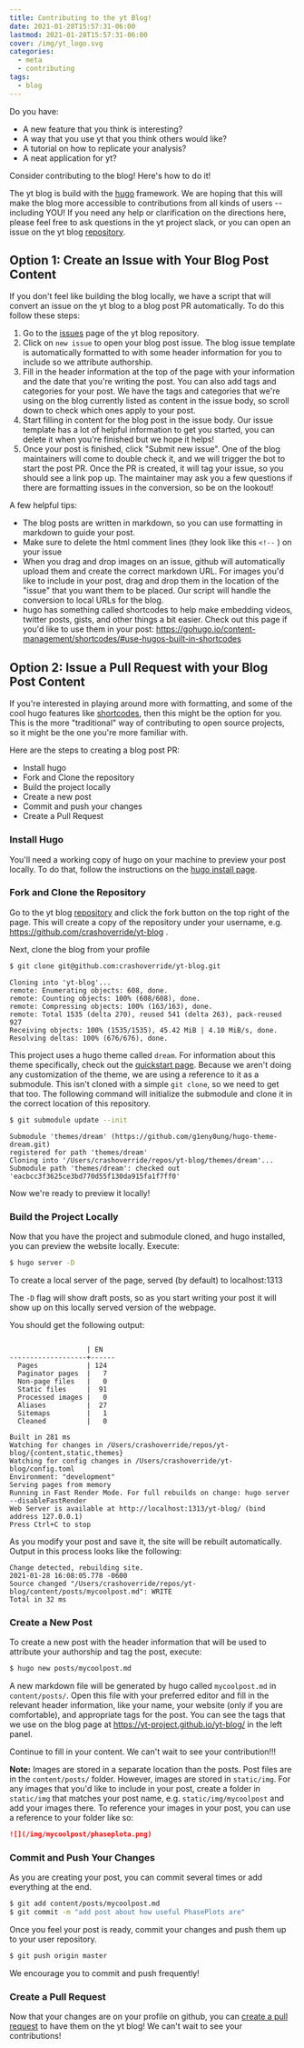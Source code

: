 ```yaml
---
title: Contributing to the yt Blog!
date: 2021-01-28T15:57:31-06:00
lastmod: 2021-01-28T15:57:31-06:00
cover: /img/yt_logo.svg
categories:
  - meta
  - contributing
tags:
  - blog
---
```


Do you have:
* A new feature that you think is interesting?
* A way that you use yt that you think others would like?
* A tutorial on how to replicate your analysis?
* A neat application for yt?

Consider contributing to the blog! Here's how to do it! 

<!--more-->

The yt blog is build with the [hugo]() framework. We are hoping that this will
make the blog more accessible to contributions from all kinds of users --
including YOU! If you need any help or clarification on the directions here,
please feel free to ask questions in the yt project slack, or you can open an
issue on the yt blog [repository](https://github.com/yt-project/yt-blog).  

## Option 1: Create an Issue with Your Blog Post Content

If you don't feel like building the blog locally, we have a script that will
convert an issue on the yt blog to a blog post PR automatically. To do this
follow these steps: 
1. Go to the [issues](https://github.com/munkm/yt-blog/issues) page of the yt blog 
   repository. 
1. Click on `new issue` to open your blog post issue. The blog issue template
   is automatically formatted to with some header information for you to
   include so we attribute authorship.
1. Fill in the header information at the top of the page with your information
   and the date that you're writing the post. You can also add tags and
   categories for your post. We have the tags and categories that we're using 
   on the blog currently listed as content in the issue body, so scroll 
   down to check which ones apply to your post. 
1. Start filling in content for the blog post in the issue body. Our issue
   template has a lot of helpful information to get you started, you can delete
   it when you're finished but we hope it helps! 
1. Once your post is finished, click "Submit new issue". One of the blog
   maintainers will come to double check it, and we will trigger the bot to
   start the post PR. Once the PR is created, it will tag your issue, so you
   should see a link pop up. 
   The maintainer may ask you a few questions if there are
   formatting issues in the conversion, so be on the lookout! 

A few helpful tips:
* The blog posts are written in markdown, so you can use formatting in markdown
  to guide your post.
* Make sure to delete the html comment lines (they look like this `<!--` ) on
  your issue
* When you drag and drop images on an issue, github will automatically upload
  them and create the correct markdown URL. For images you'd like to include 
  in your post, drag and drop them in the location of the "issue" that you 
  want them to be placed. Our script will handle the
  conversion to local URLs for the blog. 
* hugo has something called shortcodes to help make embedding videos, twitter
  posts, gists, and other things a bit easier. Check out this page if you'd like to
  use them in your post:
  https://gohugo.io/content-management/shortcodes/#use-hugos-built-in-shortcodes

## Option 2: Issue a Pull Request with your Blog Post Content

If you're interested in playing around more with formatting, and some of the
cool hugo features like
[shortcodes](https://gohugo.io/content-management/shortcodes/), then this might
be the option for you. This is the more "traditional" way of contributing to
open source projects, so it might be the one you're more familiar with. 

Here are the steps to creating a blog post PR:
* Install hugo 
* Fork and Clone the repository
* Build the project locally
* Create a new post
* Commit and push your changes
* Create a Pull Request

### Install Hugo

You'll need a working copy of hugo on your machine to preview your post
locally. To do that, follow the instructions on the [hugo install
page](https://gohugo.io/getting-started/installing/). 

### Fork and Clone the Repository

Go to the yt blog [repository](https://github.com/yt-project/yt-blog) and click
the fork button on the top right of the page. This will create a copy of the
repository under your username, e.g. https://github.com/crashoverride/yt-blog . 

Next, clone the blog from your profile

``` bash
$ git clone git@github.com:crashoverride/yt-blog.git
```

```
Cloning into 'yt-blog'...
remote: Enumerating objects: 608, done.
remote: Counting objects: 100% (608/608), done.
remote: Compressing objects: 100% (163/163), done.
remote: Total 1535 (delta 270), reused 541 (delta 263), pack-reused 927
Receiving objects: 100% (1535/1535), 45.42 MiB | 4.10 MiB/s, done.
Resolving deltas: 100% (676/676), done.
```

This project uses a hugo theme called `dream`. For information about this theme
specifically, check out the [quickstart
page](https://g1eny0ung.site/hugo-theme-dream/#/quick-start?id=add-quotabout-mequot). 
Because we aren't doing any customization of the theme, we are using a
reference to it as a submodule. This isn't cloned with a simple `git clone`, so
we need to get that too. The following command will initialize the submodule
and clone it in the correct location of this repository. 

```bash
$ git submodule update --init
```

```
Submodule 'themes/dream' (https://github.com/g1eny0ung/hugo-theme-dream.git)
registered for path 'themes/dream'
Cloning into '/Users/crashoverride/repos/yt-blog/themes/dream'...
Submodule path 'themes/dream': checked out
'eacbcc3f3625ce3bd770d55f130da915fa1f7ff0'
```

Now we're ready to preview it locally!

### Build the Project Locally

Now that you have the project and submodule cloned, and hugo installed, you can
preview the website locally. Execute:

``` bash
$ hugo server -D
```

To create a local server of the page, served (by default) to localhost:1313

The `-D` flag will show draft posts, so as you start writing your post it will
show up on this locally served version of the webpage. 

You should get the following output:
```

                   | EN
-------------------+------
  Pages            | 124
  Paginator pages  |   7
  Non-page files   |   0
  Static files     |  91
  Processed images |   0
  Aliases          |  27
  Sitemaps         |   1
  Cleaned          |   0

Built in 281 ms
Watching for changes in /Users/crashoverride/repos/yt-blog/{content,static,themes}
Watching for config changes in /Users/crashoverride/yt-blog/config.toml
Environment: "development"
Serving pages from memory
Running in Fast Render Mode. For full rebuilds on change: hugo server --disableFastRender
Web Server is available at http://localhost:1313/yt-blog/ (bind address 127.0.0.1)
Press Ctrl+C to stop
```

As you modify your post and save it, the site will be rebuilt automatically.
Output in this process looks like the following:

```
Change detected, rebuilding site.
2021-01-28 16:08:05.778 -0600
Source changed "/Users/crashoverride/repos/yt-blog/content/posts/mycoolpost.md": WRITE
Total in 32 ms
```

### Create a New Post

To create a new post with the header information that will be used to attribute
your authorship and tag the post, execute:

``` bash
$ hugo new posts/mycoolpost.md
```
A new markdown file will be generated by hugo called `mycoolpost.md` in 
`content/posts/`. Open this file with your preferred editor and fill in the
relevant header information, like your name, your website (only if you are
comfortable), and appropriate tags for the post. You can see the tags that we
use on the blog page at https://yt-project.github.io/yt-blog/ in the left
panel. 

Continue to fill in your content. We can't wait to see your contribution!!!

**Note:**
Images are stored in a separate location than the posts. Post files are in the
`content/posts/` folder. However, images are stored in `static/img`. For any
images that you'd like to include in your post, create a folder in `static/img`
that matches your post name, e.g. `static/img/mycoolpost` and add your images
there. To reference your images in your post, you can use a reference to your
folder like so:

``` markdown
![](/img/mycoolpost/phaseplota.png)
```

### Commit and Push Your Changes

As you are creating your post, you can commit several times or add everything
at the end. 

```bash
$ git add content/posts/mycoolpost.md
$ git commit -m "add post about how useful PhasePlots are"
```

Once you feel your post is ready, commit your changes and push them up to your
user repository. 

``` bash
$ git push origin master
```

We encourage you to commit and push frequently!

### Create a Pull Request

Now that your changes are on your profile on github, you can [create a pull
request](https://docs.github.com/en/github/collaborating-with-issues-and-pull-requests/creating-a-pull-request) 
to have them on the yt blog! We can't wait to see your contributions!
